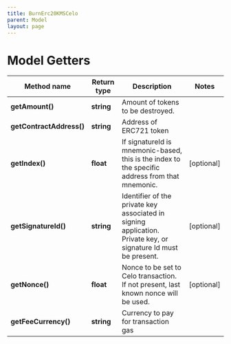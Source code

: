```yaml
---
title: BurnErc20KMSCelo
parent: Model
layout: page
---
```


# Model Getters

Method name | Return type | Description | Notes
------------ | ------------- | ------------- | -------------
**getAmount()** | **string** | Amount of tokens to be destroyed. |
**getContractAddress()** | **string** | Address of ERC721 token |
**getIndex()** | **float** | If signatureId is mnemonic-based, this is the index to the specific address from that mnemonic. | [optional]
**getSignatureId()** | **string** | Identifier of the private key associated in signing application. Private key, or signature Id must be present. | [optional]
**getNonce()** | **float** | Nonce to be set to Celo transaction. If not present, last known nonce will be used. | [optional]
**getFeeCurrency()** | **string** | Currency to pay for transaction gas |

